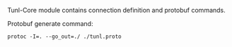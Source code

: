 Tunl-Core module contains connection definition and protobuf commands.

Protobuf generate command:
```
protoc -I=. --go_out=./ ./tunl.proto 
```

